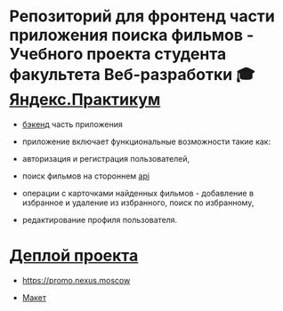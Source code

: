 # Репозиторий для фронтенд части приложения поиска фильмов - Учебного проекта студента факультета Веб-разработки 🎓 [Яндекс.Практикум](https://practicum.yandex.ru/)

* [бэкенд](https://github.com/ilya-120/movies-explorer-api) часть приложения

* приложение включает функциональные возможности такие как:
* авторизация и регистрация пользователей,
* поиск фильмов на стороннем [api](https://api.nomoreparties.co/beatfilm-movies)
* операции с карточками найденных фильмов - добавление в избранное и удаление из избранного, поиск по избранному,
* редактирование профиля пользователя.


# [Деплой проекта](https://promo.nexus.moscow)

* https://promo.nexus.moscow

* [Макет](https://www.figma.com/file/fM4N9nojHjOqd4Gt4cVJWe/Diploma-(Copy)?node-id=932%3A3228)
